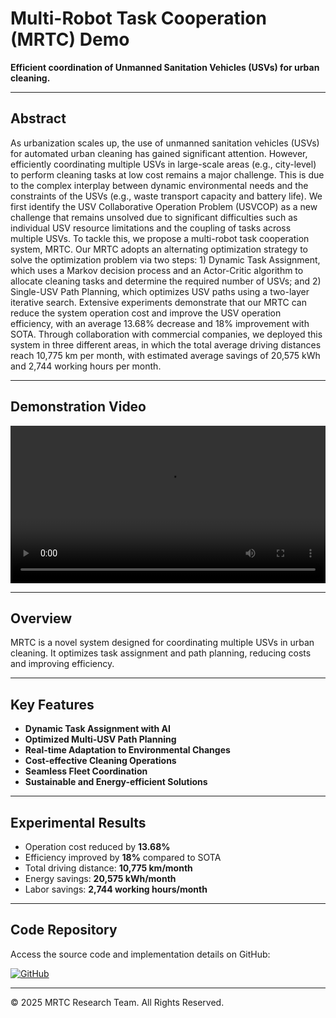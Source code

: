 # Multi-Robot Task Cooperation (MRTC) Demo

**Efficient coordination of Unmanned Sanitation Vehicles (USVs) for urban cleaning.**

---

## Abstract

As urbanization scales up, the use of unmanned sanitation vehicles (USVs) for automated urban cleaning has gained significant attention. However, efficiently coordinating multiple USVs in large-scale areas (e.g., city-level) to perform cleaning tasks at low cost remains a major challenge. This is due to the complex interplay between dynamic environmental needs and the constraints of the USVs (e.g., waste transport capacity and battery life). We first identify the USV Collaborative Operation Problem (USVCOP) as a new challenge that remains unsolved due to significant difficulties such as individual USV resource limitations and the coupling of tasks across multiple USVs. To tackle this, we propose a multi-robot task cooperation system, MRTC. Our MRTC adopts an alternating optimization strategy to solve the optimization problem via two steps: 1) Dynamic Task Assignment, which uses a Markov decision process and an Actor-Critic algorithm to allocate cleaning tasks and determine the required number of USVs; and 2) Single-USV Path Planning, which optimizes USV paths using a two-layer iterative search. Extensive experiments demonstrate that our MRTC can reduce the system operation cost and improve the USV operation efficiency, with an average 13.68% decrease and 18% improvement with SOTA. Through collaboration with commercial companies, we deployed this system in three different areas, in which the total average driving distances reach 10,775 km per month, with estimated average savings of 20,575 kWh and 2,744 working hours per month.

---

## Demonstration Video

<video width="100%" controls>
    <source src="Demo.mp4" type="video/mp4">
    Your browser does not support the video tag.
</video>

---

## Overview

MRTC is a novel system designed for coordinating multiple USVs in urban cleaning. It optimizes task assignment and path planning, reducing costs and improving efficiency.

---

## Key Features

- **Dynamic Task Assignment with AI**
- **Optimized Multi-USV Path Planning**
- **Real-time Adaptation to Environmental Changes**
- **Cost-effective Cleaning Operations**
- **Seamless Fleet Coordination**
- **Sustainable and Energy-efficient Solutions**

---

## Experimental Results

- Operation cost reduced by **13.68%**
- Efficiency improved by **18%** compared to SOTA
- Total driving distance: **10,775 km/month**
- Energy savings: **20,575 kWh/month**
- Labor savings: **2,744 working hours/month**

---

## Code Repository

Access the source code and implementation details on GitHub:

[![GitHub](https://img.shields.io/badge/View%20on%20GitHub-181717?logo=github)](https://github.com/example/MRTC)

---

<footer>
    <p>&copy; 2025 MRTC Research Team. All Rights Reserved.</p>
</footer>
